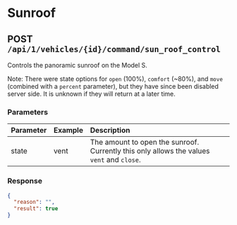 # Sunroof

## POST `/api/1/vehicles/{id}/command/sun_roof_control`

Controls the panoramic sunroof on the Model S.

Note: There were state options for `open` (100%), `comfort` (~80%), and `move` (combined with a `percent` parameter), but they have since been disabled server side. It is unknown if they will return at a later time.

### Parameters

| Parameter | Example | Description                                                                               |
| :-------- | :------ | :---------------------------------------------------------------------------------------- |
| state     | vent    | The amount to open the sunroof. Currently this only allows the values `vent` and `close`. |

### Response

```json
{
  "reason": "",
  "result": true
}
```
